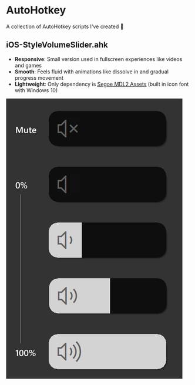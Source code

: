 # AutoHotkey
A collection of AutoHotkey scripts I've created 🙂

## iOS-StyleVolumeSlider.ahk
* **Responsive**: Small version used in fullscreen experiences like videos and games
* **Smooth**: Feels fluid with animations like dissolve in and gradual progress movement
* **Lightweight**: Only dependency is [Segoe MDL2 Assets](http://modernicons.io/segoe-mdl2/cheatsheet/) (built in icon font with Windows 10)

![Volume Slider Screenshots](/iOS-StyleVolumeSlider.png)
